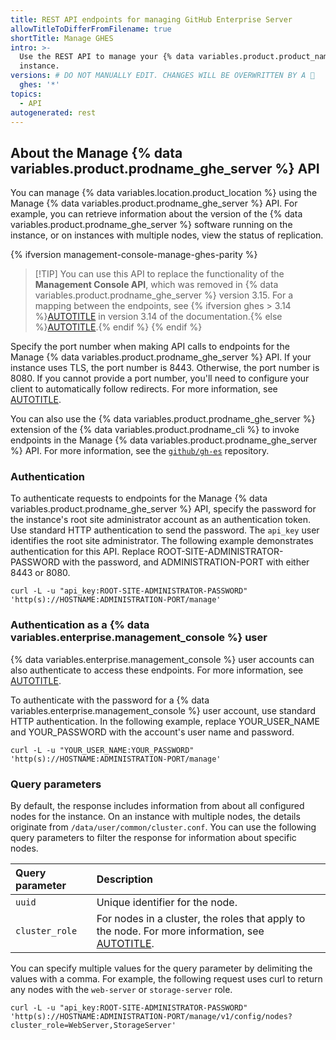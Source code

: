 ```yaml
---
title: REST API endpoints for managing GitHub Enterprise Server
allowTitleToDifferFromFilename: true
shortTitle: Manage GHES
intro: >-
  Use the REST API to manage your {% data variables.product.product_name %}
  instance.
versions: # DO NOT MANUALLY EDIT. CHANGES WILL BE OVERWRITTEN BY A 🤖
  ghes: '*'
topics:
  - API
autogenerated: rest
---
```


## About the Manage {% data variables.product.prodname_ghe_server %} API

You can manage {% data variables.location.product_location %} using the Manage {% data variables.product.prodname_ghe_server %} API. For example, you can retrieve information about the version of the {% data variables.product.prodname_ghe_server %} software running on the instance, or on instances with multiple nodes, view the status of replication.

{% ifversion management-console-manage-ghes-parity %}
> [!TIP] You can use this API to replace the functionality of the **Management Console API**, which was removed in {% data variables.product.prodname_ghe_server %} version 3.15. For a mapping between the endpoints, see {% ifversion ghes > 3.14 %}[AUTOTITLE](/enterprise-server@3.14/rest/enterprise-admin/management-console) in version 3.14 of the documentation.{% else %}[AUTOTITLE](/rest/enterprise-admin/management-console).{% endif %}
{% endif %}

Specify the port number when making API calls to endpoints for the Manage {% data variables.product.prodname_ghe_server %} API. If your instance uses TLS, the port number is 8443. Otherwise, the port number is 8080. If you cannot provide a port number, you'll need to configure your client to automatically follow redirects. For more information, see [AUTOTITLE](/admin/configuration/configuring-network-settings/configuring-tls).

You can also use the {% data variables.product.prodname_ghe_server %} extension of the {% data variables.product.prodname_cli %} to invoke endpoints in the Manage {% data variables.product.prodname_ghe_server %} API. For more information, see the [`github/gh-es`](https://github.com/github/gh-es/blob/main/README.md) repository.

### Authentication

To authenticate requests to endpoints for the Manage {% data variables.product.prodname_ghe_server %} API, specify the password for the instance's root site administrator account as an authentication token. Use standard HTTP authentication to send the password. The `api_key` user identifies the root site administrator. The following example demonstrates authentication for this API. Replace ROOT-SITE-ADMINISTRATOR-PASSWORD with the password, and ADMINISTRATION-PORT with either 8443 or 8080.

```shell
curl -L -u "api_key:ROOT-SITE-ADMINISTRATOR-PASSWORD" 'http(s)://HOSTNAME:ADMINISTRATION-PORT/manage'
```

### Authentication as a {% data variables.enterprise.management_console %} user

{% data variables.enterprise.management_console %} user accounts can also authenticate to access these endpoints. For more information, see [AUTOTITLE](/admin/configuration/administering-your-instance-from-the-management-console/managing-access-to-the-management-console#management-console-user).

To authenticate with the password for a {% data variables.enterprise.management_console %} user account, use standard HTTP authentication. In the following example, replace YOUR_USER_NAME and YOUR_PASSWORD with the account's user name and password.

```shell
curl -L -u "YOUR_USER_NAME:YOUR_PASSWORD" 'http(s)://HOSTNAME:ADMINISTRATION-PORT/manage'
```

### Query parameters

By default, the response includes information from about all configured nodes for the instance. On an instance with multiple nodes, the details originate from `/data/user/common/cluster.conf`. You can use the following query parameters to filter the response for information about specific nodes.

| Query parameter | Description |
| :- | :- |
| `uuid` | Unique identifier for the node. |
| `cluster_role` | For nodes in a cluster, the roles that apply to the node. For more information, see [AUTOTITLE](/admin/enterprise-management/configuring-clustering/about-cluster-nodes). |

You can specify multiple values for the query parameter by delimiting the values with a comma. For example, the following request uses curl to return any nodes with the `web-server` or `storage-server` role.

```shell
curl -L -u "api_key:ROOT-SITE-ADMINISTRATOR-PASSWORD" 'http(s)://HOSTNAME:ADMINISTRATION-PORT/manage/v1/config/nodes?cluster_role=WebServer,StorageServer'
```

<!-- Content after this section is automatically generated -->
